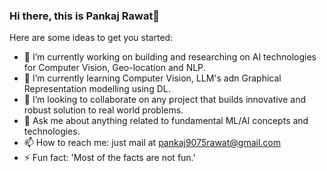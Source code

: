 ### Hi there, this is Pankaj Rawat👋

Here are some ideas to get you started:

- 🔭 I’m currently working on building and researching on AI technologies for Computer Vision, Geo-location and NLP.
- 🌱 I’m currently learning Computer Vision, LLM's adn Graphical Representation modelling using DL.
- 👯 I’m looking to collaborate on any project that builds innovative and robust solution to real world problems.
- 💬 Ask me about anything related to fundamental ML/AI concepts and technologies.
- 📫 How to reach me: just mail at pankaj9075rawat@gmail.com
- ⚡ Fun fact: 'Most of the facts are not fun.'
